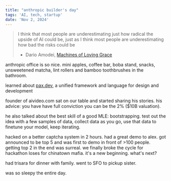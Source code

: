 ```yaml
---
title: "anthropic builder's day"
tags: 'AI, tech, startup'
date: 'Nov 2, 2024'
---
```


> I think that most people are underestimating just how radical the upside of AI could be, just as I think most people are underestimating how bad the risks could be
>
> - Dario Amodei, [Machines of Loving Grace](https://darioamodei.com/machines-of-loving-grace#basic-assumptions-and-framework)

anthropic office is so nice. mini apples, coffee bar, boba stand, snacks, unsweetened matcha, lint rollers and bamboo toothbrushes in the bathroom.

learned about [pax.dev](https://www.pax.dev), a unified framework and language for design and development

founder of aivideo.com sat on our table and started sharing his stories. his advice: you have have full conviction you can be the 2% ($10B valuation).

he also talked about the best skill of a good MLE: bootstrapping. test out the idea with a few samples of data, collect data as you go, use that data to finetune your model, keep iterating.

hacked on a better captcha system in 2 hours. had a great demo to alex. got announced to be top 5 and was first to demo in front of >100 people. getting top 2 in the end was surreal. we finally broke the cycle for hackathon loses for chinatown mafia. it's a new beginning. what's next?

had trisara for dinner with family. went to SFO to pickup sister.

was so sleepy the entire day.
